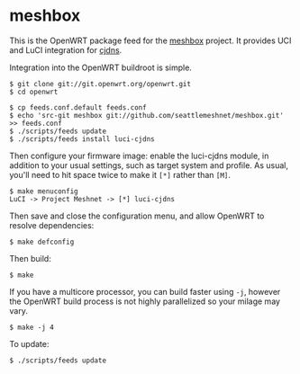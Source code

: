 meshbox
=======

This is the OpenWRT package feed for the [meshbox][meshbox] project. It provides UCI and LuCI integration for [cjdns][cjdns].

[meshbox]: http://fund.meshwith.me
[cjdns]: https://github.com/cjdelisle/cjdns

Integration into the OpenWRT buildroot is simple.

    $ git clone git://git.openwrt.org/openwrt.git
    $ cd openwrt

    $ cp feeds.conf.default feeds.conf
    $ echo 'src-git meshbox git://github.com/seattlemeshnet/meshbox.git' >> feeds.conf
    $ ./scripts/feeds update
    $ ./scripts/feeds install luci-cjdns

Then configure your firmware image: enable the luci-cjdns module, in addition to your usual settings, such as target system and profile. As usual, you'll need to hit space twice to make it `[*]` rather than `[M]`.

    $ make menuconfig
    LuCI -> Project Meshnet -> [*] luci-cjdns

Then save and close the configuration menu, and allow OpenWRT to resolve dependencies:

    $ make defconfig

Then build:

    $ make

If you have a multicore processor, you can build faster using `-j`, however the OpenWRT build process is not highly parallelized so your milage may vary.

    $ make -j 4

To update:

    $ ./scripts/feeds update

